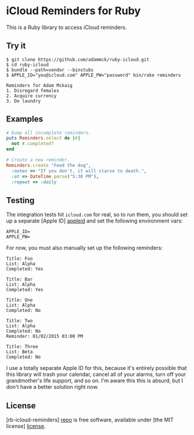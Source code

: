 # iCloud Reminders for Ruby

This is a Ruby library to access iCloud reminders.

## Try it

```
$ git clone https://github.com/adammck/ruby-icloud.git
$ cd ruby-icloud
$ bundle --path=vendor --binstubs
$ APPLE_ID="you@icloud.com" APPLE_PW="password" bin/rake reminders

Reminders for Adam Mckaig
1. Disregard females
2. Acquire currency
3. Do laundry
```

## Examples

```ruby
# Dump all incomplete reminders.
puts Reminders.select do |r|
  not r.completed?
end
```

```ruby
# Create a new reminder.
Reminders.create "Feed the dog",
  :notes => "If you don't, it will starve to death.",
  :at => DateTime.parse("5:30 PM"),
  :repeat => :daily
```


## Testing

The integration tests hit `icloud.com` for real, so to run them, you should set
up a separate [Apple ID] [appleid] and set the following environment vars:

```
APPLE_ID=
APPLE_PW=
```

For now, you must also manually set up the following reminders:

```
Title: Foo
List: Alpha
Completed: Yes
```

```
Title: Bar
List: Alpha
Completed: Yes
```

```
Title: One
List: Alpha
Completed: No
```

```
Title: Two
List: Alpha
Completed: No
Reminder: 01/02/2015 03:00 PM
```

```
Title: Three
List: Beta
Completed: No
```

I use a totally separate Apple ID for this, because it's entirely possible that
this library will trash your calendar, cancel all of your alarms, turn off your
grandmother's life support, and so on. I'm aware this this is absurd, but I
don't have a better solution right now.


## License

[rb-icloud-reminders] [repo] is free software, available under [the MIT license]
[license].




[repo]:    https://github.com/adammck/gh-news-feed-filters
[license]: https://raw.github.com/adammck/gh-news-feed-filters/master/LICENSE
[appleid]: https://appleid.apple.com
